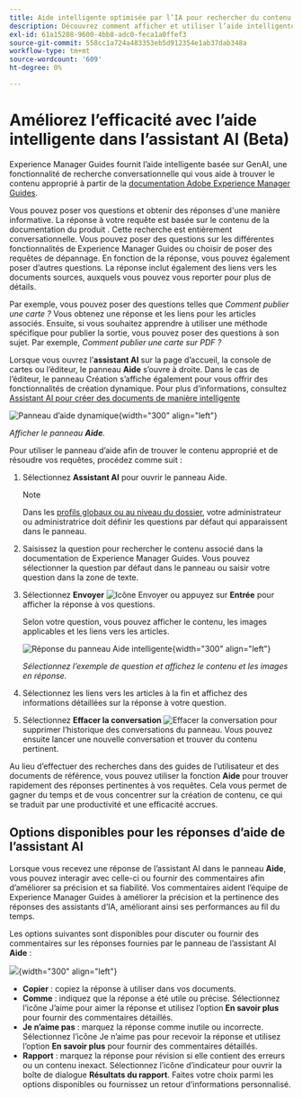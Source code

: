 ```yaml
---
title: Aide intelligente optimisée par l’IA pour rechercher du contenu
description: Découvrez comment afficher et utiliser l’aide intelligente optimisée par l’IA.
exl-id: 61a15208-9600-4bb8-adc0-feca1a0ffef3
source-git-commit: 558cc1a724a483353eb5d912354e1ab37dab348a
workflow-type: tm+mt
source-wordcount: '609'
ht-degree: 0%

---
```


# Améliorez l’efficacité avec l’aide intelligente dans l’assistant AI (Beta)

Experience Manager Guides fournit l’aide intelligente basée sur GenAI, une fonctionnalité de recherche conversationnelle qui vous aide à trouver le contenu approprié à partir de la [documentation Adobe Experience Manager Guides](https://experienceleague.adobe.com/fr/docs/experience-manager-guides/using/overview).

Vous pouvez poser vos questions et obtenir des réponses d&#39;une manière informative. La réponse à votre requête est basée sur le contenu de la documentation du produit . Cette recherche est entièrement conversationnelle. Vous pouvez poser des questions sur les différentes fonctionnalités de Experience Manager Guides ou choisir de poser des requêtes de dépannage. En fonction de la réponse, vous pouvez également poser d’autres questions. La réponse inclut également des liens vers les documents sources, auxquels vous pouvez vous reporter pour plus de détails.

Par exemple, vous pouvez poser des questions telles que *Comment publier une carte ?* Vous obtenez une réponse et les liens pour les articles associés. Ensuite, si vous souhaitez apprendre à utiliser une méthode spécifique pour publier la sortie, vous pouvez poser des questions à son sujet. Par exemple, *Comment publier une carte sur PDF ?*

Lorsque vous ouvrez l’**assistant AI** sur la page d’accueil, la console de cartes ou l’éditeur, le panneau **Aide** s’ouvre à droite. Dans le cas de l’éditeur, le panneau Création s’affiche également pour vous offrir des fonctionnalités de création dynamique. Pour plus d’informations, consultez [Assistant AI pour créer des documents de manière intelligente](./ai-assistant-right-panel.md)

![Panneau d’aide dynamique](images/smart-help-panel.png){width="300" align="left"}

*Afficher le panneau **Aide**.*

Pour utiliser le panneau d’aide afin de trouver le contenu approprié et de résoudre vos requêtes, procédez comme suit :

1. Sélectionnez **Assistant AI** pour ouvrir le panneau Aide.

   >[!NOTE]
   >
   > Dans les [profils globaux ou au niveau du dossier](../cs-install-guide/conf-folder-level.md#conf-ai-guides-assistant), votre administrateur ou administratrice doit définir les questions par défaut qui apparaissent dans le panneau.

1. Saisissez la question pour rechercher le contenu associé dans la documentation de Experience Manager Guides. Vous pouvez sélectionner la question par défaut dans le panneau ou saisir votre question dans la zone de texte.

1. Sélectionnez **Envoyer** ![Icône Envoyer](images/send-icon.svg) ou appuyez sur **Entrée** pour afficher la réponse à vos questions.

   Selon votre question, vous pouvez afficher le contenu, les images applicables et les liens vers les articles.

   ![Réponse du panneau Aide intelligente](images/smart-help-panel-response.png){width="300" align="left"}


   *Sélectionnez l’exemple de question et affichez le contenu et les images en réponse.*

1. Sélectionnez les liens vers les articles à la fin et affichez des informations détaillées sur la réponse à votre question.


1. Sélectionnez **Effacer la conversation** ![Effacer la conversation](images/clear-conversation-icon.svg) pour supprimer l’historique des conversations du panneau. Vous pouvez ensuite lancer une nouvelle conversation et trouver du contenu pertinent.

Au lieu d’effectuer des recherches dans des guides de l’utilisateur et des documents de référence, vous pouvez utiliser la fonction **Aide** pour trouver rapidement des réponses pertinentes à vos requêtes. Cela vous permet de gagner du temps et de vous concentrer sur la création de contenu, ce qui se traduit par une productivité et une efficacité accrues.

## Options disponibles pour les réponses d’aide de l’assistant AI

Lorsque vous recevez une réponse de l’assistant AI dans le panneau **Aide**, vous pouvez interagir avec celle-ci ou fournir des commentaires afin d’améliorer sa précision et sa fiabilité. Vos commentaires aident l’équipe de Experience Manager Guides à améliorer la précision et la pertinence des réponses des assistants d’IA, améliorant ainsi ses performances au fil du temps.

Les options suivantes sont disponibles pour discuter ou fournir des commentaires sur les réponses fournies par le panneau de l’assistant AI **Aide** :

![](images/ai-assistant-response-options.png){width="300" align="left"}

- **Copier** : copiez la réponse à utiliser dans vos documents.
- **Comme** : indiquez que la réponse a été utile ou précise. Sélectionnez l’icône J’aime pour aimer la réponse et utilisez l’option **En savoir plus** pour fournir des commentaires détaillés.
- **Je n’aime pas** : marquez la réponse comme inutile ou incorrecte. Sélectionnez l’icône Je n’aime pas pour recevoir la réponse et utilisez l’option **En savoir plus** pour fournir des commentaires détaillés.
- **Rapport** : marquez la réponse pour révision si elle contient des erreurs ou un contenu inexact. Sélectionnez l’icône d’indicateur pour ouvrir la boîte de dialogue **Résultats du rapport**. Faites votre choix parmi les options disponibles ou fournissez un retour d’informations personnalisé.